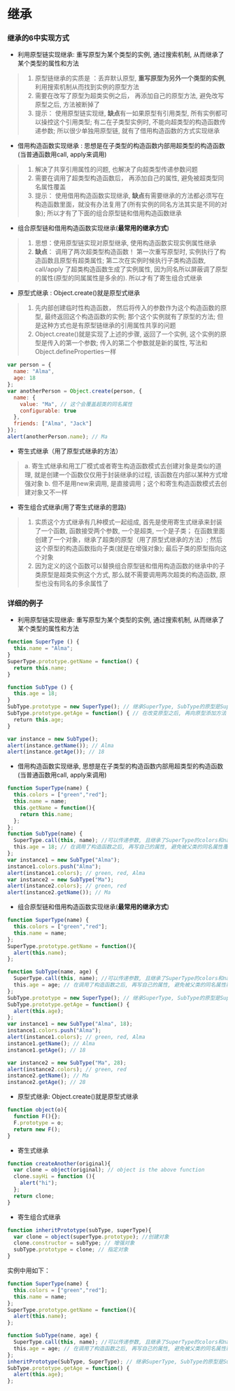 # 继承
### 继承的6中实现方式
* 利用原型链实现继承: 重写原型为某个类型的实例, 通过搜索机制, 从而继承了某个类型的属性和方法
> 1. 原型链继承的实质是 ：丢弃默认原型, **重写原型为另外一个类型的实例**, 利用搜索机制从而找到实例的原型方法 
> 2. 需要在改写了原型为超类实例之后， 再添加自己的原型方法, 避免改写原型之后, 方法被断掉了
> 3. 提示： 使用原型链实现继, **缺点**有一如果原型有引用类型, 所有实例都可以操控这个引用类型; 有二在子类型实例时, 不能向超类型的构造函数传递参数; 所以很少单独用原型链, 就有了借用构造函数的方式实现继承   
* 借用构造函数实现继承 : 思想是在子类型的构造函数内部用超类型的构造函数(当普通函数用call, apply来调用)
> 1. 解决了共享引用属性的问题, 也解决了向超类型传递参数问题     
> 2. 需要在调用了超类型构造函数后， 再添加自己的属性, 避免被超类型同名属性覆盖
> 3. 提示： 使用借用构造函数实现继承, **缺点**有需要继承的方法都必须写在构造函数里面，就没有办法复用了(所有实例的同名方法其实是不同的对象); 所以才有了下面的组合原型链和借用构造函数继承
* 组合原型链和借用构造函数实现继承(**最常用的继承方式**)
> 1. 思想：使用原型链实现对原型继承, 使用构造函数实现实例属性继承
> 2. **缺点**： 调用了两次超类型构造函数！ 第一次重写原型时, 实例执行了构造函数且原型有超类属性; 第二次在实例时候执行子类构造函数, call/apply 了超类构造函数生成了实例属性, 因为同名所以屏蔽调了原型的属性(原型的同属属性是多余的). 所以才有了寄生组合式继承
* 原型式继承 : Object.create()就是原型式继承
> 1. 先内部创建临时性构造函数， 然后将传入的参数作为这个构造函数的原型, 最终返回这个构造函数的实例; 那个这个实例就有了原型的方法; 但是这种方式也是有原型链继承的引用属性共享的问题
> 2. Object.create()就是实现了上述的步骤, 返回了一个实例, 这个实例的原型是传入的第一个参数; 传入的第二个参数就是新的属性, 写法和 Object.defineProperties一样
```js
var person = {
  name: "Alma",
  age: 18
};
var anotherPerson = Object.create(person, {
  name: {
    value: "Ma", // 这个会覆盖超类的同名属性
    configurable: true
  },
  friends: ["Alma", "Jack"]
});
alert(anotherPerson.name); // Ma
```
* 寄生式继承（用了原型式继承的方法）
> a. 寄生式继承和用工厂模式或者寄生构造函数模式去创建对象是类似的道理, 就是创建一个函数仅仅用于封装继承的过程, 该函数在内部以某种方式增强对象
> b. 但不是用new来调用, 是直接调用；这个和寄生构造函数模式去创建对象又不一样
* 寄生组合式继承(用了寄生式继承的思路)
> 1. 实质这个方式继承有几种模式一起组成, 首先是使用寄生式继承来封装了一个函数, 函数接受两个参数, 一个是超类, 一个是子类； 在函数里面创建了一个对象，继承了超类的原型（用了原型式继承的方法）; 然后这个原型的构造函数指向子类(就是在增强对象); 最后子类的原型指向这个对象
> 2. 因为定义的这个函数可以替换组合原型链和借用构造函数的继承中的子类原型是超类实例这个方式, 那么就不需要调用两次超类的构造函数, 原型也没有同名的多余属性了

### 详细的例子
* 利用原型链实现继承: 重写原型为某个类型的实例, 通过搜索机制, 从而继承了某个类型的属性和方法
```js
function SuperType () {
  this.name = "Alma";
}
SuperType.prototype.getName = function() {
  return this.name;
}

function SubType () {
  this.age = 18;
}
SubType.prototype = new SuperType(); // 继承SuperType, SubType的原型是SuperType的实例, 拥有实例属性name, 有SuperType的原型方法getName
SubType.prototype.getAge = function() { // 在改变原型之后, 再向原型添加方法
  return this.age;
}

var instance = new SubType();
alert(instance.getName()); // Alma
alert(instance.getAge()); // 18
```
* 借用构造函数实现继承, 思想是在子类型的构造函数内部用超类型的构造函数(当普通函数用call, apply来调用)
```js
function SuperType(name) {
  this.colors = ["green","red"];
  this.name = name;
  this.getName = function(){
    return this.name;
  };
};
function SubType(name) {
  SuperType.call(this, name); //可以传递参数, 且继承了SuperType的colors和name 属性, 和getName方法
  this.age = 18; // 在调用了构造函数之后, 再写自己的属性, 避免被父类的同名属性覆盖
};
var instance1 = new SubType("Alma");
instance1.colors.push("Alma");
alert(instance1.colors); // green, red, Alma
var instance2 = new SubType("Ma");
alert(instance2.colors); // green, red
alert(instance2.getName()); // Ma
```
* 组合原型链和借用构造函数实现继承(**最常用的继承方式**)
```js
function SuperType(name) {
  this.colors = ["green","red"];
  this.name = name;
};
SuperType.prototype.getName = function(){
  alert(this.name);
};

function SubType(name, age) {
  SuperType.call(this, name); //可以传递参数, 且继承了SuperType的colors和name 属性
  this.age = age; // 在调用了构造函数之后, 再写自己的属性, 避免被父类的同名属性覆盖
};
SubType.prototype = new SuperType(); // 继承SuperType, SubType的原型是SuperType的实例, 原型上拥有实例属性name, colors, 有SuperType的原型方法getName
SubType.prototype.getAge = function() {
  alert(this.age);
};
var instance1 = new SubType("Alma", 18);
instance1.colors.push("Alma");
alert(instance1.colors); // green, red, Alma
instance1.getName(); // Alma
instance1.getAge(); // 18

var instance2 = new SubType("Ma", 28);
alert(instance2.colors); // green, red
instance2.getName(); // Ma
instance2.getAge(); // 28
```
* 原型式继承: Object.create()就是原型式继承
```js
function object(o){
  function F(){};
  F.prototype = o;
  return new F();
}
```
* 寄生式继承
```js
function createAnother(original){
  var clone = object(original); // object is the above function
  clone.sayHi = function (){
    alert("hi");
  };
  return clone;
}
```
* 寄生组合式继承
```js
function inheritPrototype(subType, superType){
  var clone = object(superType.prototype); //创建对象
  clone.constructor = subType; // 增强对象
  subType.prototype = clone; // 指定对象
}
```
实例中用如下：
```js
function SuperType(name) {
  this.colors = ["green","red"];
  this.name = name;
};
SuperType.prototype.getName = function(){
  alert(this.name);
};

function SubType(name, age) {
  SuperType.call(this, name); //可以传递参数, 且继承了SuperType的colors和name 属性
  this.age = age; // 在调用了构造函数之后, 再写自己的属性, 避免被父类的同名属性覆盖
};
inheritPrototype(SubType, SuperType); // 继承SuperType, SubType的原型是SuperType的原型, 拥有原型方法getName
SubType.prototype.getAge = function() {
  alert(this.age);
};
```
